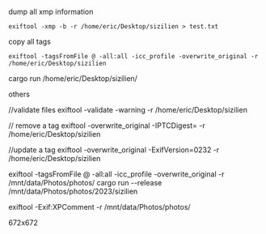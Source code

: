dump all xmp information

    exiftool -xmp -b -r /home/eric/Desktop/sizilien > test.txt 

copy all tags

    exiftool -tagsFromFile @ -all:all -icc_profile -overwrite_original -r /home/eric/Desktop/sizilien


cargo run  /home/eric/Desktop/sizilien/

others

//validate files
exiftool -validate -warning -r /home/eric/Desktop/sizilien

// remove a tag
exiftool -overwrite_original -IPTCDigest= -r /home/eric/Desktop/sizilien

//update a tag
exiftool -overwrite_original -ExifVersion=0232 -r /home/eric/Desktop/sizilien

exiftool -tagsFromFile @ -all:all -icc_profile -overwrite_original -r /mnt/data/Photos/photos/
cargo run --release /mnt/data/Photos/photos/2023/sizilien


exiftool -Exif:XPComment -r /mnt/data/Photos/photos/





672x672